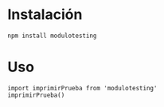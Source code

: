 # Instalación

`npm install modulotesting`

# Uso

```
import imprimirPrueba from 'modulotesting'
imprimirPrueba()
```
